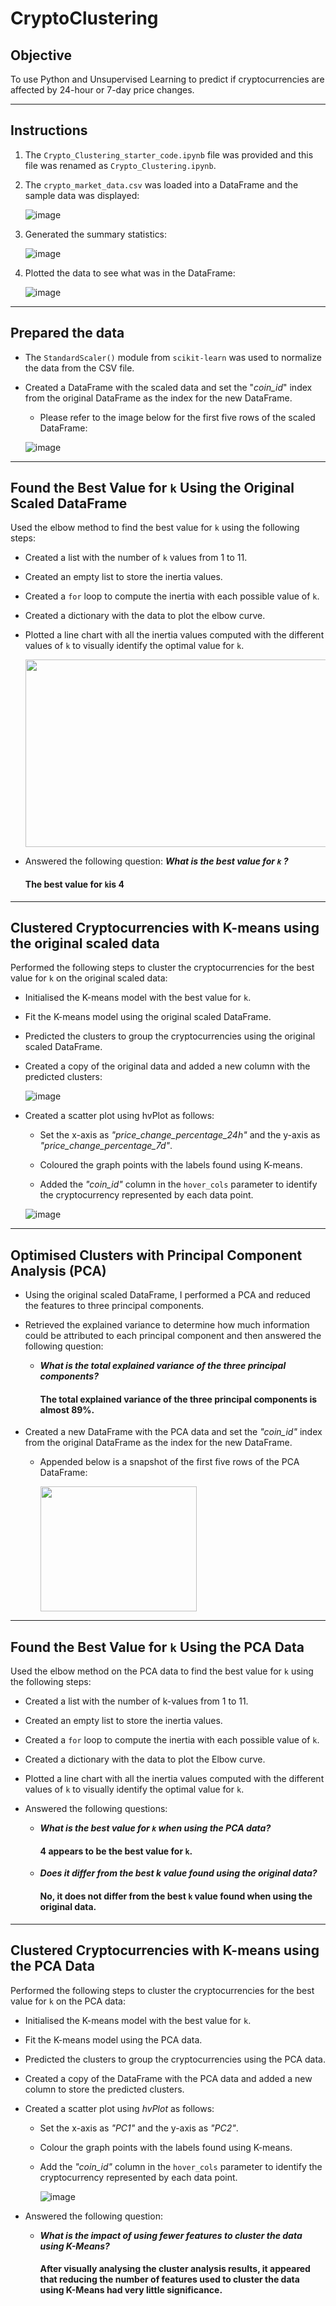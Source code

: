 # CryptoClustering

## **Objective**

To use Python and Unsupervised Learning to predict if cryptocurrencies are affected by 24-hour or 7-day price changes.

---

## **Instructions**

1. The `Crypto_Clustering_starter_code.ipynb` file was provided and this file was renamed as `Crypto_Clustering.ipynb`.
   
2. The `crypto_market_data.csv` was loaded into a DataFrame and the sample data was displayed:

   ![image](https://github.com/Mago281/CryptoClustering/assets/131424690/3e635b09-d9a0-4631-92ad-796be9b0ef37)
    
3.  Generated the summary statistics:

     ![image](https://github.com/Mago281/CryptoClustering/assets/131424690/cfe8217b-b8df-4ddc-9f16-c15cca15be3e)
   
4. Plotted the data to see what was in the DataFrame:

   ![image](https://github.com/Mago281/CryptoClustering/assets/131424690/ad932e55-01ff-46e8-bfa0-0685567cca1d)

---

## **Prepared the data**

- The `StandardScaler()` module from `scikit-learn` was used to normalize the data from the CSV file.

- Created a DataFrame with the scaled data and set the "_coin_id_" index from the original DataFrame as the index for the new DataFrame.

   * Please refer to the image below for the first five rows of the scaled DataFrame:
     
    ![image](https://github.com/Mago281/CryptoClustering/assets/131424690/ca8947a4-4101-45f1-9d5d-8598da67218c)

---

## **Found the Best Value for `k` Using the Original Scaled DataFrame**

Used the elbow method to find the best value for `k` using the following steps:

  - Created a list with the number of `k` values from 1 to 11.
    
  - Created an empty list to store the inertia values.
    
  - Created a `for` loop to compute the inertia with each possible value of `k`.
    
  - Created a dictionary with the data to plot the elbow curve.
    
  - Plotted a line chart with all the inertia values computed with the different values of `k` to visually identify the optimal value for `k`.

     <img src="https://github.com/Mago281/CryptoClustering/assets/131424690/bd3f4052-6d7f-4594-b4dd-a425ff556df0" width="700" height="300">
    

  - Answered the following question:
   _**What is the best value for `k` ?**_
    #### The best value for `k`is 4

---

## **Clustered Cryptocurrencies with K-means using the original scaled data**

Performed the following steps to cluster the cryptocurrencies for the best value for `k` on the original scaled data:

- Initialised the K-means model with the best value for `k`.

- Fit the K-means model using the original scaled DataFrame.

- Predicted the clusters to group the cryptocurrencies using the original scaled DataFrame.

- Created a copy of the original data and added a new column with the predicted clusters:

  ![image](https://github.com/Mago281/CryptoClustering/assets/131424690/bbd4055d-4a53-4def-8e91-c9965c0a4fb8)

- Created a scatter plot using hvPlot as follows:

   * Set the x-axis as _"price_change_percentage_24h"_ and the y-axis as _"price_change_percentage_7d"_.

   * Coloured the graph points with the labels found using K-means.

   * Added the _"coin_id"_ column in the `hover_cols` parameter to identify the cryptocurrency represented by each data point.

  ![image](https://github.com/Mago281/CryptoClustering/assets/131424690/fb9bb992-7c79-4bcd-a67c-4cda9581e1e1)

---

## **Optimised Clusters with Principal Component Analysis (PCA)**

- Using the original scaled DataFrame, I performed a PCA and reduced the features to three principal components.

- Retrieved the explained variance to determine how much information could be attributed to each principal component and then answered the following question:

    * _**What is the total explained variance of the three principal components?**_
      #### The total explained variance of the three principal components is almost 89%.
      
- Created a new DataFrame with the PCA data and set the _"coin_id"_ index from the original DataFrame as the index for the new DataFrame.

    * Appended below is a snapshot of the first five rows of the PCA DataFrame:

      <img src="https://github.com/Mago281/CryptoClustering/assets/131424690/e7831d58-1e0a-4126-a022-9c62eae22eac" width="250" height="200">

---

## **Found the Best Value for `k` Using the PCA Data**

Used the elbow method on the PCA data to find the best value for `k` using the following steps:

- Created a list with the number of k-values from 1 to 11.

- Created an empty list to store the inertia values.

- Created a `for` loop to compute the inertia with each possible value of `k`.

- Created a dictionary with the data to plot the Elbow curve.

- Plotted a line chart with all the inertia values computed with the different values of `k` to visually identify the optimal value for `k`.

- Answered the following questions:

   * _**What is the best value for `k` when using the PCA data?**_
     #### 4 appears to be the best value for `k`.

   * _**Does it differ from the best k value found using the original data?**_
     #### No, it does not differ from the best `k` value found when using the original data.

---

## **Clustered Cryptocurrencies with K-means using the PCA Data**

Performed the following steps to cluster the cryptocurrencies for the best value for `k` on the PCA data:

- Initialised the K-means model with the best value for `k`.

- Fit the K-means model using the PCA data.

- Predicted the clusters to group the cryptocurrencies using the PCA data.

- Created a copy of the DataFrame with the PCA data and added a new column to store the predicted clusters.

- Created a scatter plot using _hvPlot_ as follows:

   * Set the x-axis as _"PC1"_ and the y-axis as _"PC2"_.

   * Colour the graph points with the labels found using K-means.

   * Add the _"coin_id"_ column in the `hover_cols` parameter to identify the cryptocurrency represented by each data point.
 
     ![image](https://github.com/Mago281/CryptoClustering/assets/131424690/42e9880e-38a7-4884-94e3-746f8316a495)


- Answered the following question:

   * _**What is the impact of using fewer features to cluster the data using K-Means?**_
     
     #### After visually analysing the cluster analysis results, it appeared that reducing the number of features used to cluster the data using K-Means had very little significance. 

















